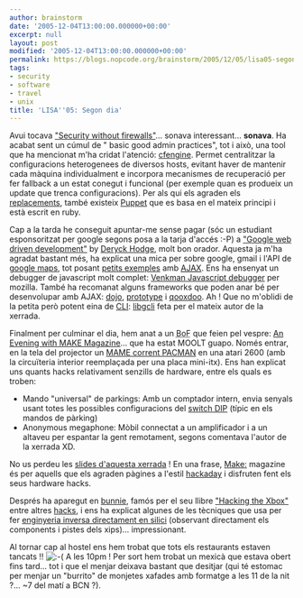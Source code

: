 ```yaml
---
author: brainstorm
date: '2005-12-04T13:00:00.000000+00:00'
excerpt: null
layout: post
modified: '2005-12-04T13:00:00.000000+00:00'
permalink: https://blogs.nopcode.org/brainstorm/2005/12/05/lisa05-segon-dia/
tags:
- security
- software
- travel
- unix
title: 'LISA''05: Segon dia'
---
```


Avui tocava ["Security without firewalls"][1]... sonava interessant... **sonava**. Ha acabat sent un cúmul de " basic good admin practices", tot i això, una tool que ha mencionat m'ha cridat l'atenció: [cfengine][2]. Permet centralitzar la configuracions heterogenees de diversos hosts, evitant haver de mantenir cada màquina individualment e incorpora mecanismes de recuperació per fer fallback a un estat conegut i funcional (per exemple quan es produeix un update que trenca configuracions). Per als qui els agraden els [replacements][3], també existeix [Puppet][4] que es basa en el mateix principi i està escrit en ruby.

Cap a la tarda he conseguit apuntar-me sense pagar (sóc un estudiant esponsoritzat per google segons posa a la tarja d'accés :-P) a ["Google web driven development"][5] by [Deryck Hodge][6], molt bon orador. Aquesta ja m'ha agradat bastant més, ha explicat una mica per sobre google, gmail i l'API de [google maps][7], tot posant [petits exemples][8] amb <acronym title="Asynchronous JavaScript and XML"><a href="http://en.wikipedia.org/wiki/AJAX">AJAX</a></acronym>. Ens ha ensenyat un debugger de javascript molt complet: [Venkman Javascript debugger][9] per mozilla. També ha recomanat alguns frameworks que poden anar bé per desenvolupar amb AJAX: [dojo][10], [prototype][11] i [qooxdoo][12]. Ah ! Que no m'oblidi de la petita però potent eina de [CLI][13]: [libgcli][14] feta per el mateix autor de la xerrada.  
<!--more-->

  
Finalment per culminar el dia, hem anat a un <acronym title="Birds of Feather">BoF</acronym> que feien pel vespre: [An Evening with MAKE Magazine][15]... que ha estat MOOLT guapo. Només entrar, en la tela del projector un [MAME corrent PACMAN][16] en una atari 2600 (amb la circuïteria interior reemplaçada per una placa mini-itx). Ens han explicat uns quants hacks relativament senzills de hardware, entre els quals es troben:

*   Mando "universal" de parkings: Amb un comptador intern, envia senyals usant totes les possibles configuracions del [switch DIP][17] (típic en els mandos de pàrking)
*   Anonymous megaphone: Mòbil connectat a un amplificador i a un altaveu per espantar la gent remotament, segons comentava l'autor de la xerrada XD.

No us perdeu les [slides d'aquesta xerrada][18] ! En una frase, [Make:][19] magazine és per aquells que els agraden pàgines a l'estil [hackaday][20] i disfruten fent els seus hardware hacks.

Després ha aparegut en [bunnie][21], famós per el seu llibre ["Hacking the Xbox"][22] entre altres [hacks][23], i ens ha explicat algunes de les tècniques que usa per fer [enginyeria inversa directament en silici][24] (observant directament els components i pistes dels xips)... impressionant.

Al tornar cap al hostel ens hem trobat que tots els restaurants estaven tancats !! <img src="http://blogs.nopcode.org/brainstorm/wp-includes/images/smilies/icon_sad.gif" alt=":-(" class="wp-smiley" /> A les 10pm ! Per sort hem trobat un mexicà que estava obert fins tard... tot i que el menjar deixava bastant que desitjar (qui té estomac per menjar un "burrito" de monjetes xafades amb formatge a les 11 de la nit ?... ~7 del matí a BCN ?).

 [1]: http://www.usenix.org/events/lisa05/training/tutonefile.html#m7
 [2]: http://www.cfengine.org/
 [3]: http://news.nopcode.org/pancake/
 [4]: http://reductivelabs.com/projects/puppet
 [5]: http://www.usenix.org/events/lisa05/training/tutonefile.html#m11
 [6]: http://devurandom.org/
 [7]: http://www.google.com/apis/maps/
 [8]: http://romeo.lib.auburn.edu/gkit/tests/
 [9]: http://www.mozilla.org/projects/venkman/
 [10]: http://dojotoolkit.org/
 [11]: http://prototype.conio.net/
 [12]: http://qooxdoo.oss.schlund.de/
 [13]: http://en.wikipedia.org/wiki/Command_line_interface
 [14]: http://www.devurandom.org/blog/googledevel#gcli_0.2_released
 [15]: http://www.usenix.org/events/lisa05/make.html
 [16]: http://blogs.nopcode.org/brainstorm/wp-content/images/play_pacman.jpg
 [17]: http://en.wikipedia.org/wiki/Dip_switch
 [18]: http://www.usenix.org/events/lisa05/make/grand.pdf
 [19]: http://www.makezine.com/
 [20]: http://www.hackaday.com/
 [21]: http://blogs.nopcode.org/brainstorm/wp-content/images/bunnie_circuits.jpg
 [22]: http://hackingthexbox.com/
 [23]: http://www.bunniestudios.com/?page_id=6
 [24]: http://www.bunniestudios.com/?page_id=14
